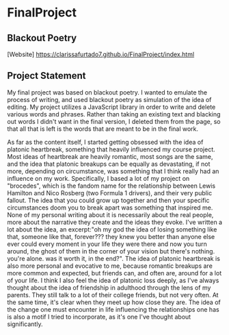 # FinalProject
## Blackout Poetry
[Website] https://clarissafurtado7.github.io/FinalProject/index.html
## Project Statement
My final project was based on blackout poetry. I wanted to emulate the process of writing, and used blackout poetry as simulation of the idea of editing. My project utilizes a JavaScript library in order to write and delete various words and phrases. Rather than taking an existing text and blacking out words I didn't want in the final version, I deleted them from the page, so that all that is left is the words that are meant to be in the final work. 

As far as the content itself, I started getting obsessed with the idea of platonic heartbreak, something that heavily influenced my course project. Most ideas of heartbreak are heavily romantic, most songs are the same, and the idea that platonic breakups can be equally as devastating, if not more, depending on circumstance, was something that I think really had an influence on my work. Specifically, I based a lot of my project on "brocedes", which is the fandom name for the relationship between Lewis Hamilton and Nico Rosberg (two Formula 1 drivers), and their very public fallout. The idea that you could grow up together and then your specific circumstances doom you to break apart was something that inspired me. None of my personal writing about it is necessarily about the real people, more about the narrative they create and the ideas they evoke. I've written a lot about the idea, an excerpt:"oh my god the idea of losing something like that, someone like that, forever??? they knew you better than anyone else ever could every moment in your life they were there and now you turn around, the ghost of them in the corner of your vision but there's nothing. you're alone. was it worth it, in the end?". The idea of platonic heartbreak is also more personal and evocative to me, because romantic breakups are more common and expected, but friends can, and often are, around for a lot of your life. I think I also feel the idea of platonic loss deeply, as I've always thought about the idea of friendship in adulthood through the lens of my parents. They still talk to a lot of their college friends, but not very often. At the same time, it's clear when they meet up how close they are. The idea of the change one must encounter in life influencing the relationships one has is also a motif I tried to incorporate, as it's one I've thought about significantly.
